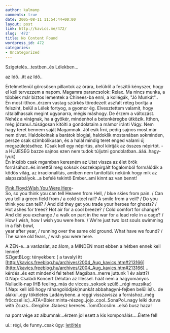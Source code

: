 ```yaml
---
author: kalmanp
comments: true
date: 2005-08-11 11:54:44+00:00
layout: post
link: http://kavics.me/472/
slug: '472'
title: No Content Found
wordpress_id: 472
categories:
- Uncategorized
---
```


Szigetelés...testben..és Lélekben...




az Idő...itt az Idő..




Értelmetlenül görcsösen pillantok az órára, belülről a feszítő kényszer, hogy el kell tervezzem a napom. Magamra parancsolok: Relax. Ma nincs munka, a többiek már biztos lementek a Chinees-ba enni, a kollégák, "Jó Munkát"..   
Én most itthon..érzem vastag szürkés töredezett aszfalt réteg borítja a felszínt, belül a Lélek fortyog, a gyomor ég. Elvesztettem valamit, hogy rátalálhassak megint ugyanarra, mégis máshogy. De érzem a változást. Nehéz a virágnak, ha a gyökér, mindenhol a betonkéregbe ütközik. Itthon, még józanul..túságosan kitölti a gondolataim a mámor iránti Vágy. Nem hagy teret bennem saját Magamnak. Jól esik Írni, pedig sajnos most már nem divat. Haldokolnak a barátok blogjai, haldoklik mostanában sokminden, persze csak szimbólikusan, és a halál mindig teret enged valami új megszületéséhez. (Csak kell egy népirtás, ahol kiirtják az összes népirtót. - a HÜJESÉG bazze sajnos ezen nem tudok túljutni gondolatban..ááá..hagy-lyuk)  
Én inkább csak mgamban keresném az Utat vissza az élet örök forrásához..és innettől meg soksok összekapirgált fogalomból formálódik a ködös világ, az irracionalitás, amiben nem tanították nekünk hogy mik az alapszabályok...a befelé tekintő Ember..ami kinnt az van bennt!




[Pink Floyd:Wish You Were Here](http://diaktanito.mediacenter.hu/peti/audio/Wish%20You%20Were%20Here.mp3)-  
So, so you think you can tell Heaven from Hell, / blue skies from pain. / Can you tell a green field from / a cold steel rail? A smile from a veil? / Do you think you can tell? / And did they get you trade your heroes for ghosts? / Hot ashes for trees? Hot air for a cool breeze? / Cold comfort for change? And did you exchange / a walk on part in the war for a lead role in a cage? / How I wish, how I wish you were here. / We're just two lost souls swimming in a fish bowl,   
year after year, / running over the same old ground. What have we found? / The same old fears, / wish you were here.




A ZEN-e...a varázslat, az álom, a MINDEN most ebben a hétben ennek kell lennie!  
SZigetBLog: tényekben: ( a tavalyi itt [http://kavics.freeblog.hu/archives/2004_Aug_kavics.htm#213166](http://kavics.freeblog.hu/archives/2004_Aug_kavics.htm#213166) .. kérdés..és ezt mindenki fel teheti Magában..merre juttunk 1 év alatt?)  
0.Nap: Családi Koncert Délután az Illéssel. háát nem a hagyományos Nulladik-nap IHB  feeling..más de vicces..soksok szülő...régi muzsika:)  
1.Nap: kell idő hogy ráhangolódjak(munkát abbahagyni-fejben belül is!).. de alakul..egy tökéletes Ladánybene..a reggi visszavisza a forráshoz..még fröccsel is:)..ATA+Bbier:minta-részeg..jojo..cool..SonaPol..nagy lelki durva with Zsuzs...Gergőke..Gabesz keresés..TomiÖccsöm...első busz haza!




na pont vége az albumnak...érzem jol esett a kis komponálás....Életre fel!




ui.: régi, de funny..csak úgy: [letöltés](http://diaktanito.mediacenter.hu/peti/audio/SouthPark-StarWarsIn30Seconds.mp3)
